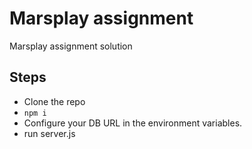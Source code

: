 # Marsplay assignment 
Marsplay assignment solution

## Steps
- Clone the repo
- `npm i`
- Configure your DB URL in the environment variables.
- run server.js
